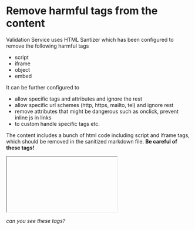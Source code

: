 # Remove harmful tags from the content

Validation Service uses HTML Santizer which has been configured to remove the following harmful tags
- script
- iframe
- object
- embed

It can be further configured to 
- allow specific tags and attributes and ignore the rest
- allow specific url schemes (http, https, mailto, tel) and ignore rest 
- remove attributes that might be dangerous such as onclick, prevent inline js in links
- to custom handle specific tags etc.

The content includes a bunch of html code including script and iframe tags, which should be removed in the sanitized markdown file.
<b> Be careful of these tags! </b>
<script>alert("Run me!")</script>
<iframe>dslfsdjflksdfdsf</iframe>

<i>can you see these tags?</i>
